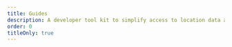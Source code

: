 ```yaml
---
title: Guides
description: A developer tool kit to simplify access to location data and context.
order: 0
titleOnly: true
---
```

